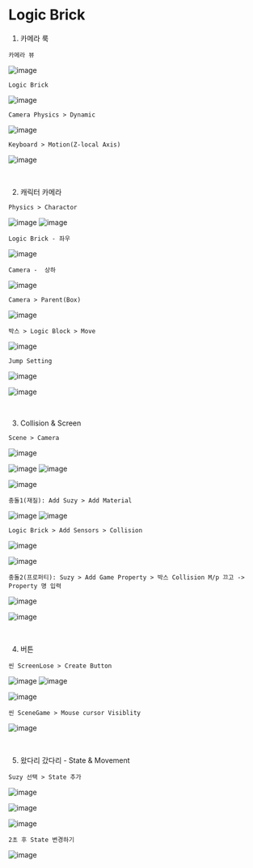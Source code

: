 Logic Brick
=============

1. 카메라 룩

`카메라 뷰`

![image](https://user-images.githubusercontent.com/30430227/146662937-e0432abc-ea22-4479-be53-83c283834e0e.png)

`Logic Brick`

![image](https://user-images.githubusercontent.com/30430227/146663031-d2cf2079-28bf-45eb-bc71-483dcc6cbe1d.png)

`Camera Physics > Dynamic`

![image](https://user-images.githubusercontent.com/30430227/146663299-d6384490-c4fb-4ba3-9510-4acc467d742b.png)

`Keyboard > Motion(Z-local Axis)`

![image](https://user-images.githubusercontent.com/30430227/146663318-a9423e76-e58a-4746-b377-080c6670e719.png)

<br>

2. 캐릭터 카메라 

`Physics > Charactor`

![image](https://user-images.githubusercontent.com/30430227/146663637-848e170f-f12b-42b5-80da-dbe253181a24.png)
![image](https://user-images.githubusercontent.com/30430227/146663645-0a655683-9ef9-4cc2-8749-8b234085060e.png)

`Logic Brick - 좌우`

![image](https://user-images.githubusercontent.com/30430227/146663670-492bdb58-e7c6-48fe-8ff6-56c5362280bf.png)

`Camera -  상하`

![image](https://user-images.githubusercontent.com/30430227/146663684-6ac08789-82d9-4bdd-af9a-3eb7c6bb0ed4.png)

`Camera > Parent(Box)`

![image](https://user-images.githubusercontent.com/30430227/146663749-8e17e4e6-803f-4fee-8e27-8ff3cea31ee4.png)

`박스 > Logic Block > Move`

![image](https://user-images.githubusercontent.com/30430227/146664739-519a6428-7342-4c2d-9341-699e3fe2097a.png)

`Jump Setting`

![image](https://user-images.githubusercontent.com/30430227/146664751-3e9a982b-356a-4303-8716-e90fdc418708.png)

![image](https://user-images.githubusercontent.com/30430227/146664761-39208405-dc35-4c32-a1e2-a937c579c74e.png)

<br>

3. Collision & Screen

`Scene > Camera`

![image](https://user-images.githubusercontent.com/30430227/146664883-a81b91eb-6292-4b8f-bc3d-8133dd463961.png)

![image](https://user-images.githubusercontent.com/30430227/146664971-d898d983-5f25-4ea2-978f-a89c49ce4f85.png)
![image](https://user-images.githubusercontent.com/30430227/146665070-6c5572e9-3195-43a9-8986-e978196952c7.png)

![image](https://user-images.githubusercontent.com/30430227/146664978-f17564e7-5eb5-4a1e-b0dc-7291d5f70ee9.png)

`충돌1(재질): Add Suzy > Add Material`

![image](https://user-images.githubusercontent.com/30430227/146665111-d1ccff68-5441-4372-9326-2523e829e4f7.png)
![image](https://user-images.githubusercontent.com/30430227/146665121-421ceb63-49dc-4274-ba7e-2b378e78d5dc.png)

`Logic Brick > Add Sensors > Collision`

![image](https://user-images.githubusercontent.com/30430227/146665161-ac4a4801-44b1-4d41-8f68-7e5f53379409.png)

![image](https://user-images.githubusercontent.com/30430227/146665194-ef14299e-2904-4e89-98f2-57b6f46a9289.png)

`충돌2(프로퍼티): Suzy > Add Game Property > 박스 Collision M/p 끄고 -> Property 명 입력`

![image](https://user-images.githubusercontent.com/30430227/146665251-7d43aeb5-c717-479e-ad20-85c72cb3f1b8.png)

![image](https://user-images.githubusercontent.com/30430227/146665281-47ff9a36-bfb6-4396-a131-3f614b098726.png)

<br>

4. 버튼 

`씬 ScreenLose > Create Button`

![image](https://user-images.githubusercontent.com/30430227/146665443-71b958c0-8b8b-4d6a-842d-0d388cb1bb76.png)
![image](https://user-images.githubusercontent.com/30430227/146665440-3ea3ec9e-f664-4af8-bbc5-33de76f99168.png)

![image](https://user-images.githubusercontent.com/30430227/146665499-29b9c0fd-1e64-48be-b0d9-cb20c999b4c9.png)

`씬 SceneGame > Mouse cursor Visiblity`

![image](https://user-images.githubusercontent.com/30430227/146665515-3532c3b9-abc1-4596-b78b-1b89708ccca2.png)

<br>

5. 왔다리 갔다리 - State & Movement

`Suzy 선택 > State 추가`

![image](https://user-images.githubusercontent.com/30430227/146665608-4cd7d59c-b247-42fb-a664-34f0e833808f.png)

![image](https://user-images.githubusercontent.com/30430227/146665670-1d011061-3397-45e6-8abc-d18c2ed7a413.png)

![image](https://user-images.githubusercontent.com/30430227/146665678-5f6b37ba-33b9-43ed-b8d8-cba022c1e898.png)

`2초 후 State 변경하기`

![image](https://user-images.githubusercontent.com/30430227/146665729-93d93772-e7b5-4f29-909b-1d4d6c78928a.png)










